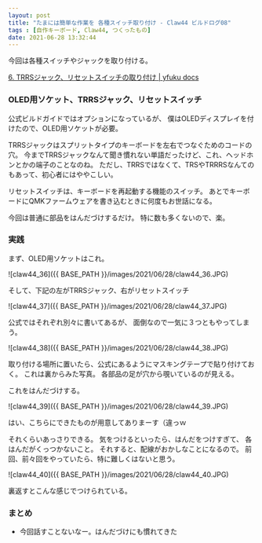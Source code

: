 ```yaml
---
layout: post
title: "たまには簡単な作業を 各種スイッチ取り付け - Claw44 ビルドログ08"
tags : [自作キーボード, Claw44, つくったもの]
date: 2021-06-28 13:32:44
---
```


今回は各種スイッチやジャックを取り付ける。

[6. TRRSジャック、リセットスイッチの取り付け &#124; yfuku docs](https://yfuku.com/claw44/buildguide/6_otherparts/)


### OLED用ソケット、TRRSジャック、リセットスイッチ

公式ビルドガイドではオプションになっているが、
僕はOLEDディスプレイを付けたので、OLED用ソケットが必要。

TRRSジャックはスプリットタイプのキーボードを左右でつなぐためのコードの穴。
今までTRRSジャックなんて聞き慣れない単語だったけど、これ、ヘッドホンとかの端子のことなのね。
ただし、TRRSではなくて、TRSやTRRRSなんてのもあって、初心者にはややこしい。

リセットスイッチは、キーボードを再起動する機能のスイッチ。
あとでキーボードにQMKファームウェアを書き込むときに何度もお世話になる。

今回は普通に部品をはんだづけするだけ。
特に数も多くないので、楽。



### 実践

まず、OLED用ソケットはこれ。

![claw44_36]({{ BASE_PATH }}/images/2021/06/28/claw44_36.JPG)

そして、下記の左がTRRSジャック、右がリセットスイッチ

![claw44_37]({{ BASE_PATH }}/images/2021/06/28/claw44_37.JPG)


公式ではそれぞれ別々に書いてあるが、
面倒なので一気に３つともやってしまう。



![claw44_38]({{ BASE_PATH }}/images/2021/06/28/claw44_38.JPG)

取り付ける場所に置いたら、公式にあるようにマスキングテープで貼り付けておく。
これは裏からみた写真。
各部品の足が穴から覗いているのが見える。

これをはんだづけする。


![claw44_39]({{ BASE_PATH }}/images/2021/06/28/claw44_39.JPG)


はい、こちらにできたものが用意してありまーす（違っｗ

それくらいあっさりできる。
気をつけるといったら、はんだをつけすぎて、
各はんだがくっつかないこと。
それすると、配線がおかしなことになるので。
前回、前々回をやっていたら、特に難しくはないと思う。



![claw44_40]({{ BASE_PATH }}/images/2021/06/28/claw44_40.JPG)

裏返すとこんな感じでつけられている。



### まとめ


* 今回話すことないなー。はんだづけにも慣れてきた







